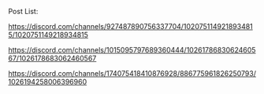 Post List:

https://discord.com/channels/927487890756337704/1020751149218934815/1020751149218934815

https://discord.com/channels/1015095797689360444/1026178683062460567/1026178683062460567

https://discord.com/channels/174075418410876928/886775961826250793/1026194258006396960
